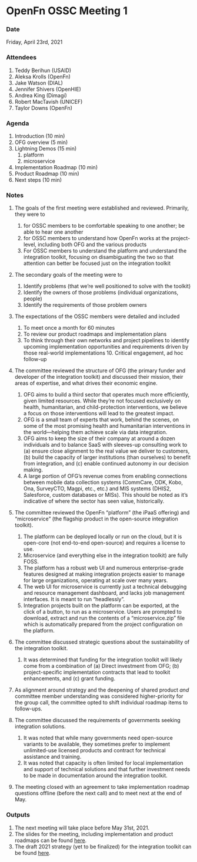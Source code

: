 # OpenFn OSSC Meeting 1

### Date

Friday, April 23rd, 2021

### Attendees

1. Teddy Berihun (USAID)
2. Aleksa Krolls (OpenFn)
3. Jake Watson (DIAL)
4. Jennifer Shivers (OpenHIE)
5. Andrea King (Dimagi)
6. Robert MacTavish (UNICEF)
7. Taylor Downs (OpenFn)

### Agenda

1. Introduction (10 min)
2. OFG overview (5 min)
3. Lightning Demos (15 min)
   1. platform
   2. microservice
4. Implementation Roadmap (10 min)
5. Product Roadmap (10 min)
6. Next steps (10 min)

### Notes

1.  The goals of the first meeting were established and reviewed. Primarily,
    they were to

    1. for OSSC members to be comfortable speaking to one another; be able to
       hear one another
    2. for OSSC members to understand how OpenFn works at the project-level,
       including both OFG and the various products
    3. For OSSC members to understand the platform and understand the
       integration toolkit, focusing on disambiguating the two so that attention
       can better be focused just on the integration toolkit

2.  The secondary goals of the meeting were to

    1. Identify problems (that we’re well positioned to solve with the toolkit)
    2. Identify the owners of those problems (individual organizations, people)
    3. Identify the requirements of those problem owners

3.  The expectations of the OSSC members were detailed and included

    1. To meet once a month for 60 minutes
    2. To review our product roadmaps and implementation plans
    3. To think through their own networks and project pipelines to identify
       upcoming implementation opportunities and requirements driven by those
       real-world implementations 10. Critical engagement, ad hoc follow-up

4.  The committee reviewed the structure of OFG (the primary funder and
    developer of the integration toolkit) and discussed their mission, their
    areas of expertise, and what drives their economic engine.

    1.  OFG aims to build a third sector that operates much more efficiently,
        given limited resources. While they’re not focused exclusively on
        health, humanitarian, and child-protection interventions, we believe a
        focus on those interventions will lead to the greatest impact.
    2.  OFG is a small team of experts that work, behind the scenes, on some of
        the most promising health and humanitarian interventions in the
        world—helping them achieve scale via data integration.
    3.  OFG aims to keep the size of their company at around a dozen individuals
        and to balance SaaS with sleeves-up consulting work to (a) ensure close
        alignment to the real value we deliver to customers, (b) build the
        capacity of larger institutions (than ourselves) to benefit from
        integration, and (c) enable continued autonomy in our decision making.
    4.  A large portion of OFG’s revenue comes from enabling connections between
        mobile data collection systems (CommCare, ODK, Kobo, Ona, SurveyCTO,
        Magpi, etc., etc.) and MIS systems (DHIS2, Salesforce, custom databases
        or MISs). This should be noted as it’s indicative of where the sector
        has seen value, historically.

5.  The committee reviewed the OpenFn “platform” (the iPaaS offering) and
    “microservice” (the flagship product in the open-source integration
    toolkit).

    1. The platform can be deployed locally or run on the cloud, but it is
       open-core (not end-to-end open-source) and requires a license to use.
    2. Microservice (and everything else in the integration toolkit) are fully
       FOSS.
    3. The platform has a robust web UI and numerous enterprise-grade features
       designed at making integration projects easier to manage for large
       organizations, operating at scale over many years.
    4. The web UI for microservice is currently just a technical debugging and
       resource management dashboard, and lacks job management interfaces. It is
       meant to run “headlessly”.
    5. Integration projects built on the platform can be exported, at the click
       of a button, to run as a microservice. Users are prompted to download,
       extract and run the contents of a “microservice.zip” file which is
       automatically prepared from the project configuration on the platform.

6.  The committee discussed strategic questions about the sustainability of the
    integration toolkit.

    1. It was determined that funding for the integration toolkit will likely
       come from a combination of (a) Direct investment from OFG; (b)
       project-specific implementation contracts that lead to toolkit
       enhancements, and (c) grant funding.

7.  As alignment around strategy and the deepening of shared product _and_
    committee member understanding was considered higher-priority for the group
    call, the committee opted to shift individual roadmap items to follow-ups.

8.  The committee discussed the requirements of governments seeking integration
    solutions.

    1. It was noted that while many governments need open-source variants to be
       available, they sometimes prefer to implement unlimited-use licensed
       products and contract for technical assistance and training.
    2. It was noted that capacity is often limited for local implementation and
       support of technical solutions and that further investment needs to be
       made in documentation around the integration toolkit.

9.  The meeting closed with an agreement to take implementation roadmap
    questions offline (before the next call) and to meet next at the end of May.

### Outputs

1. The next meeting will take place before May 31st, 2021.
2. The slides for the meeting, including implementation and product roadmaps can
   be found
   [here](https://docs.google.com/presentation/d/1DfcjS-xBVZv_gCuaMNgl09djnxJSnHqeoKoj1xDkIrQ/edit#slide=id.gd324ee84de_1_415).
3. The draft 2021 strategy (yet to be finalized) for the integration toolkit can
   be found
   [here](https://github.com/OpenFn/governance/blob/main/strategy/2021.md).

